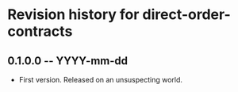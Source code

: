 # Revision history for direct-order-contracts

## 0.1.0.0 -- YYYY-mm-dd

* First version. Released on an unsuspecting world.
